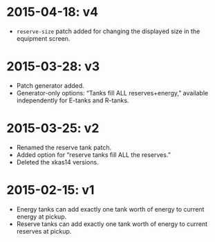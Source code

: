 # 2015-04-18: v4

* `reserve-size` patch added for changing the displayed size in the equipment screen.

# 2015-03-28: v3

* Patch generator added.
* Generator-only options: “Tanks fill ALL reserves+energy,” available independently for E-tanks and R-tanks.

# 2015-03-25: v2

* Renamed the reserve tank patch.
* Added option for “reserve tanks fill ALL the reserves.”
* Deleted the xkas14 versions.

# 2015-02-15: v1

* Energy tanks can add exactly one tank worth of energy to current energy at pickup.
* Reserve tanks can add exactly one tank worth of energy to current reserves at pickup.

